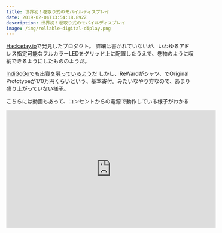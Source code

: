 ```yaml
---
title: 世界初！巻取り式のモバイルディスプレイ
date: 2019-02-04T13:54:18.892Z
description: 世界初！巻取り式のモバイルディスプレイ
image: /img/rollable-digital-diplay.png
---
```

[Hackaday.io](https://hackaday.io/project/163444-the-worlds-first-mobile-rollable-digital-display)で発見したプロダクト。
詳細は書かれていないが、いわゆるアドレス指定可能なフルカラーLEDをグリッド上に配置したうえで、巻物のように収納できるようにしたもののようだ。

[IndiGoGoでも出資を募っているようだ](https://www.indiegogo.com/projects/world-s-first-rollable-mobile-smart-light-display#/)
しかし、ReWardがシャツ、でOriginal Prototypeが170万円くらいという、基本寄付。みたいなやり方なので、あまり盛り上がっていない様子。

こちらには動画もあって、コンセントからの電源で動作している様子がわかる

<iframe width="560" height="315" src="https://www.youtube.com/embed/KqFzndZHjlo" frameborder="0" allow="accelerometer; autoplay; encrypted-media; gyroscope; picture-in-picture" allowfullscreen></iframe>
